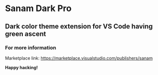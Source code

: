# Sanam Dark Pro

## Dark color theme extension for VS Code having green ascent

### For more information

Marketplace link: <https://marketplace.visualstudio.com/publishers/sanam>

**Happy hacking!**
